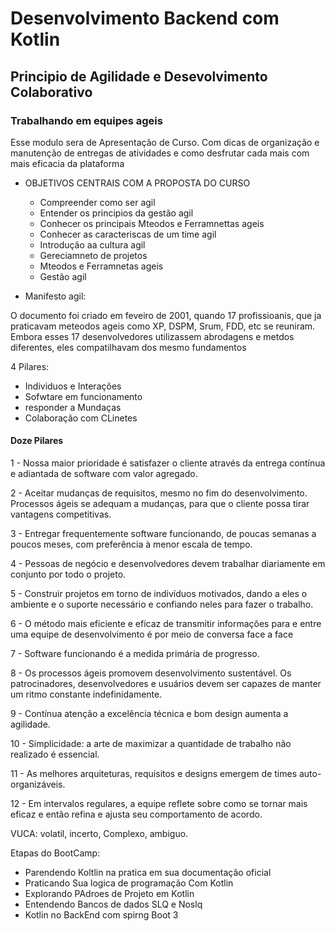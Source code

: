 
# Desenvolvimento Backend com Kotlin
## Principio de Agilidade e Desevolvimento Colaborativo

### Trabalhando em equipes ageis

Esse modulo sera de Apresentação de Curso. Com dicas de organização e manutenção de entregas de atividades e como desfrutar cada mais com mais eficacia da plataforma

* OBJETIVOS CENTRAIS COM A PROPOSTA DO CURSO
  
  - Compreender como ser agil
  - Entender os principios da gestão agil
  -  Conhecer os principais Mteodos e Ferramnettas ageis
  - Conhecer as caracteriscas de um time agil
  - Introdução aa cultura agil
  - Gereciamneto de projetos
  - Mteodos e Ferramnetas ageis
  - Gestão agil

*  Manifesto agil:

O documento foi criado em feveiro de 2001, quando 17 profissioanis, que ja praticavam meteodos ageis como XP, DSPM, Srum, FDD, etc se reuniram. Embora esses 17 desenvolvedores utilizassem abrodagens e metdos diferentes, eles compatilhavam dos mesmo fundamentos

4 Pilares:

- Individuos e Interações
- Sofwtare em funcionamento
- responder a Mundaças
- Colaboração com CLinetes

#### Doze Pilares

1 - Nossa maior prioridade é satisfazer o cliente através da entrega contínua e adiantada de software
com valor agregado.


2 - Aceitar mudanças de requisitos, mesmo no fim do desenvolvimento. Processos ágeis se adequam a
mudanças, para que o cliente possa tirar vantagens competitivas.

3 - Entregar frequentemente software funcionando, de poucas semanas a poucos meses, com
preferência à menor escala de tempo.

4 - Pessoas de negócio e desenvolvedores devem trabalhar diariamente em conjunto por todo o projeto.

5 - Construir projetos em torno de indivíduos motivados, dando a eles o ambiente e o suporte necessário
e confiando neles para fazer o trabalho.

6 - O método mais eficiente e eficaz de transmitir informações para e entre uma equipe de
desenvolvimento é por meio de conversa face a face

7 - Software funcionando é a medida primária de progresso.

8 - Os processos ágeis promovem desenvolvimento sustentável. Os patrocinadores, desenvolvedores e
usuários devem ser capazes de manter um ritmo constante indefinidamente.

9 - Contínua atenção a excelência técnica e bom design aumenta a agilidade.

10 - Simplicidade: a arte de maximizar a quantidade de trabalho não realizado é essencial.

11 - As melhores arquiteturas, requisitos e designs emergem de times auto-organizáveis.

12 - Em intervalos regulares, a equipe reflete sobre como se tornar mais eficaz e então refina e ajusta seu
comportamento de acordo.

VUCA: volatil, incerto, Complexo, ambiguo.

Etapas do BootCamp:

- Parendendo Koltlin na pratica em sua documentação oficial
- Praticando Sua logica de programação Com Kotlin
- Explorando PAdroes de Projeto em Kotlin
- Entendendo Bancos de dados SLQ e Noslq
- Kotlin no BackEnd com spirng Boot 3





